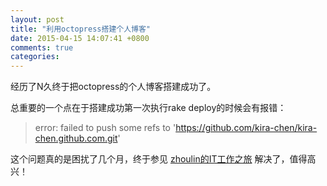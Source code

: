 ```yaml
---
layout: post
title: "利用octopress搭建个人博客"
date: 2015-04-15 14:07:41 +0800
comments: true
categories: 
---
```

经历了N久终于把octopress的个人博客搭建成功了。

总重要的一个点在于搭建成功第一次执行rake deploy的时候会有报错：
>error: failed to push some refs to 'https://github.com/kira-chen/kira-chen.github.com.git'

这个问题真的是困扰了几个月，终于参见 [zhoulin的IT工作之旅](http://www.itzhoulin.com/deploy-a-blog-using-octopress-hosted-in-github/) 解决了，值得高兴！